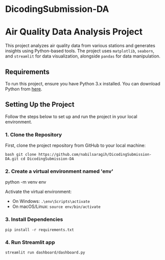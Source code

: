 # DicodingSubmission-DA

# Air Quality Data Analysis Project

This project analyzes air quality data from various stations and generates insights using Python-based tools. The project uses `matplotlib`, `seaborn`, and `streamlit` for data visualization, alongside `pandas` for data manipulation.

## Requirements

To run this project, ensure you have Python 3.x installed. You can download Python from [here](https://www.python.org/downloads/).

## Setting Up the Project

Follow the steps below to set up and run the project in your local environment.

### 1. Clone the Repository

First, clone the project repository from GitHub to your local machine:

`bash
git clone https://github.com/nabilsaragih/DicodingSubmission-DA.git
cd DicodingSubmission-DA`

### 2. Create a virtual environment named 'env'
python -m venv env

Activate the virtual environment:
- On Windows:
  `.\env\Scripts\activate`
- On macOS/Linux:
  `source env/bin/activate`
  
### 3. Install Dependencies
`pip install -r requirements.txt`

### 4. Run Streamlit app
`streamlit run dashboard/dashboard.py`